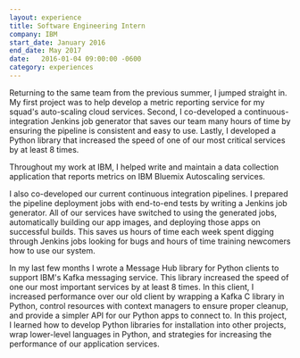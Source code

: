 ```yaml
---
layout: experience
title: Software Engineering Intern
company: IBM
start_date: January 2016
end_date: May 2017
date:   2016-01-04 09:00:00 -0600
category: experiences
---
```

Returning to the same team from the previous summer, I jumped straight in. My first project was to help develop a metric reporting service for my squad's auto-scaling cloud services. Second, I co-developed a continuous-integration Jenkins job generator that saves our team many hours of time by ensuring the pipeline is consistent and easy to use. Lastly, I developed a Python library that increased the speed of one of our most critical services by at least 8 times.

Throughout my work at IBM, I helped write and maintain a data collection application that reports metrics on IBM Bluemix Autoscaling services.

I also co-developed our current continuous integration pipelines. I prepared the pipeline deployment jobs with end-to-end tests by writing a Jenkins job generator. All of our services have switched to using the generated jobs, automatically building our app images, and deploying those apps on successful builds. This saves us hours of time each week spent digging through Jenkins jobs looking for bugs and hours of time training newcomers how to use our system.

In my last few months I wrote a Message Hub library for Python clients to support IBM's Kafka messaging service. This library increased the speed of one our most important services by at least 8 times. In this client, I increased performance over our old client by wrapping a Kafka C library in Python, control resources with context managers to ensure proper cleanup, and provide a simpler API for our Python apps to connect to. In this project, I learned how to develop Python libraries for installation into other projects, wrap lower-level languages in Python, and strategies for increasing the performance of our application services.
